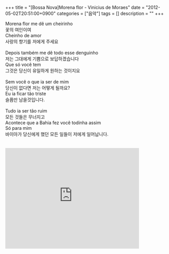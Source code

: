 +++
title = "[Bossa Nova]Morena flor - Vinicius de Moraes"
date = "2012-05-02T20:51:00+0900"
categories = ["음악"]
tags = []
description = ""
+++
<span class="copyright_entry" style="display:block;" title="[Bossa Nova]Morena flor - Vinicius de Moraes@@**@@http://shed.egloos.com/3836066"></span>
<div>
 Morena flor me dê um cheirinho
</div>
<div>
 꽃의 여인이여
</div>
<div>
 Cheinho de amor
</div>
<div>
 사랑의 향기를 저에게 주세요
</div>
<div>
 <br>
</div>
<div>
 Depois também me dê todo esse denguinho
</div>
<div>
 저는 그대에게 기쁨으로 보답하겠습니다
</div>
<div>
 Que só você tem
</div>
<div>
 그것은 당신이 유일하게 원하는 것이지요
</div>
<div>
 <br>
</div>
<div>
 Sem você o que ia ser de mim
</div>
<div>
 당신이 없다면 저는 어떻게 될까요?
</div>
<div>
 Eu ia ficar tão triste
</div>
<div>
 슬픔만 남을것입니다.
</div>
<div>
 <br>
</div>
<div>
 Tudo ia ser tão ruim
</div>
<div>
 모든 것들은 무너지고
</div>
<div>
 Acontece que a Bahia fez você todinha assim
</div>
<div>
 Só para mim
</div>
<div>
 바이아가 당신에게 했던 모든 일들이 저에게 일어납니다.
</div>
<div>
 <br>
</div>
<div>
 <br>
 <embed src="http://www.youtube.com/v/_s1phYvHV8Y?version=3&amp;hl=ko_KR" type="application/x-shockwave-flash" width="420" height="315" allowscriptaccess="always" allowfullscreen="true">
 <br>
</div> 
<!--
       <rdf:RDF xmlns:rdf="http://www.w3.org/1999/02/22-rdf-syntax-ns#"
		    xmlns:dc="http://purl.org/dc/elements/1.1/"
		    xmlns:trackback="http://madskills.com/public/xml/rss/module/trackback/">
       <rdf:Description
	        rdf:about="http://shed.egloos.com/3836066"
	        dc:identifier="http://shed.egloos.com/3836066"
	        dc:title="[Bossa Nova]Morena flor - Vinicius de Moraes"
	        trackback:ping="http://shed.egloos.com/tb/3836066"/>
       </rdf:RDF>
       -->

<ul></ul>